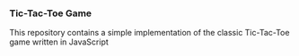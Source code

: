 ### Tic-Tac-Toe Game

This repository contains a simple implementation of the classic Tic-Tac-Toe game written in JavaScript